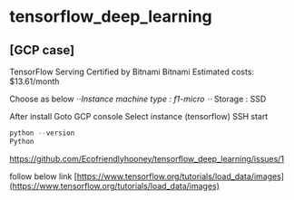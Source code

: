 # tensorflow_deep_learning
## [GCP case]

TensorFlow Serving Certified by Bitnami
Bitnami
Estimated costs: $13.61/month

Choose as below 
⋅⋅*Instance machine type : f1-micro
⋅⋅* Storage : SSD


After install
Goto GCP console
Select instance (tensorflow)
SSH start


```python
python --version
Python 
```
https://github.com/Ecofriendlyhooney/tensorflow_deep_learning/issues/1


follow below link
[https://www.tensorflow.org/tutorials/load_data/images](https://www.tensorflow.org/tutorials/load_data/images)

